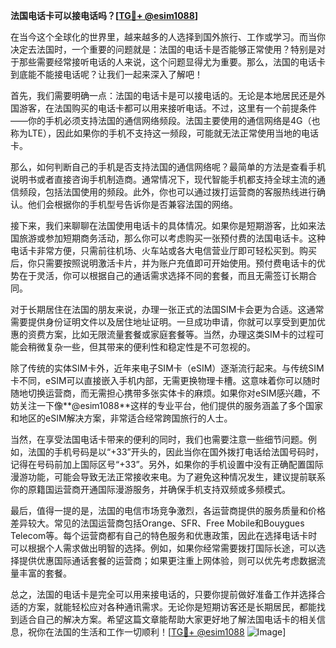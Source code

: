 **法国电话卡可以接电话吗？[[TG💪+ @esim1088](https://t.me/s/esim1088)]**

在当今这个全球化的世界里，越来越多的人选择到国外旅行、工作或学习。而当你决定去法国时，一个重要的问题就是：法国的电话卡是否能够正常使用？特别是对于那些需要经常接听电话的人来说，这个问题显得尤为重要。那么，法国的电话卡到底能不能接电话呢？让我们一起来深入了解吧！

首先，我们需要明确一点：法国的电话卡是可以接电话的。无论是本地居民还是外国游客，在法国购买的电话卡都可以用来接听电话。不过，这里有一个前提条件——你的手机必须支持法国的通信网络频段。法国主要使用的通信网络是4G（也称为LTE），因此如果你的手机不支持这一频段，可能就无法正常使用当地的电话卡。

那么，如何判断自己的手机是否支持法国的通信网络呢？最简单的方法是查看手机说明书或者直接咨询手机制造商。通常情况下，现代智能手机都支持全球主流的通信频段，包括法国使用的频段。此外，你也可以通过拨打运营商的客服热线进行确认。他们会根据你的手机型号告诉你是否兼容法国的网络。

接下来，我们来聊聊在法国使用电话卡的具体情况。如果你是短期游客，比如来法国旅游或参加短期商务活动，那么你可以考虑购买一张预付费的法国电话卡。这种电话卡非常方便，只需前往机场、火车站或各大电信营业厅即可轻松买到。购买后，你只需要按照说明激活卡片，并为账户充值即可开始使用。预付费电话卡的优势在于灵活，你可以根据自己的通话需求选择不同的套餐，而且无需签订长期合同。

对于长期居住在法国的朋友来说，办理一张正式的法国SIM卡会更为合适。这通常需要提供身份证明文件以及居住地址证明。一旦成功申请，你就可以享受到更加优惠的资费方案，比如无限流量套餐或家庭套餐等。当然，办理这类SIM卡的过程可能会稍微复杂一些，但其带来的便利性和稳定性是不可忽视的。

除了传统的实体SIM卡外，近年来电子SIM卡（eSIM）逐渐流行起来。与传统SIM卡不同，eSIM可以直接嵌入手机内部，无需更换物理卡槽。这意味着你可以随时随地切换运营商，而无需担心携带多张实体卡的麻烦。如果你对eSIM感兴趣，不妨关注一下像**@esim1088**这样的专业平台，他们提供的服务涵盖了多个国家和地区的eSIM解决方案，非常适合经常跨国旅行的人士。

当然，在享受法国电话卡带来的便利的同时，我们也需要注意一些细节问题。例如，法国的手机号码是以“+33”开头的，因此当你在国外拨打电话给法国号码时，记得在号码前加上国际区号“+33”。另外，如果你的手机设置中没有正确配置国际漫游功能，可能会导致无法正常接收来电。为了避免这种情况发生，建议提前联系你的原籍国运营商开通国际漫游服务，并确保手机支持双频或多频模式。

最后，值得一提的是，法国的电信市场竞争激烈，各运营商提供的服务质量和价格差异较大。常见的法国运营商包括Orange、SFR、Free Mobile和Bouygues Telecom等。每个运营商都有自己的特色服务和优惠政策，因此在选择电话卡时可以根据个人需求做出明智的选择。例如，如果你经常需要拨打国际长途，可以选择提供优惠国际通话套餐的运营商；如果更注重上网体验，则可以优先考虑数据流量丰富的套餐。

总之，法国的电话卡是完全可以用来接电话的，只要你提前做好准备工作并选择合适的方案，就能轻松应对各种通讯需求。无论你是短期访客还是长期居民，都能找到适合自己的解决方案。希望这篇文章能帮助大家更好地了解法国电话卡的相关信息，祝你在法国的生活和工作一切顺利！[[TG💪+ @esim1088](https://t.me/s/esim1088) ![Image](https://i.postimg.cc/4NQfJmqS/Snipaste-2025-05-13-00-14-12.png)]